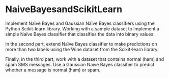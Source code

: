 # NaiveBayesandScikitLearn

Implement Naïve Bayes and Gaussian Naïve Bayes classifiers using the Python Scikit-learn library.  Working with a sample dataset to implement a simple Naïve Bayes classifier that classifies the data into binary values.

In the second part, extend Naïve Bayes classifier to make predictions on more than two labels using the Wine dataset from the Scikit-learn library.

Finally, in the third part, work with a dataset that contains normal (ham) and spam SMS messages. Use a Gaussian Naïve Bayes classifier to predict whether a message is normal (ham) or spam.

